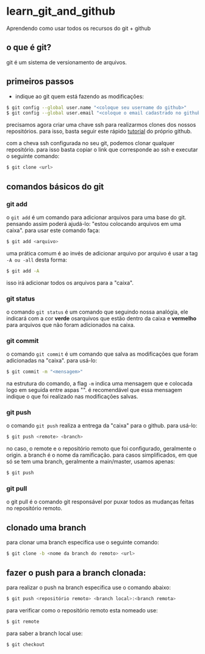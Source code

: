 # learn_git_and_github
Aprendendo como usar todos os recursos do git + github

## o que é git?
git é um sistema de versionamento de arquivos.

## primeiros passos

- indique ao git quem está fazendo as modificações:
```bash
$ git config --global user.name "<coloque seu username do github>"
$ git config --global user.email "<coloque o email cadastrado no github>"
```

precisamos agora criar uma chave ssh para realizarmos clones dos nossos repositórios. para isso, basta seguir este rápido [tutorial](https://docs.github.com/pt/authentication/connecting-to-github-with-ssh/generating-a-new-ssh-key-and-adding-it-to-the-ssh-agent) do próprio github.

com a cheva ssh configurada no seu git, podemos clonar qualquer repositório. para isso basta copiar o link que corresponde ao ssh e executar o seguinte comando:

```bash
$ git clone <url>
```

## comandos básicos do git
### git add

o `git add` é um comando para adicionar arquivos para uma base do git. pensando assim poderá ajudá-lo: "estou colocando arquivos em uma caixa".
para usar este comando faça:

```bash
$ git add <arquivo>
```

uma prática comum é ao invés de adicionar arquivo por arquivo é usar a tag `-A ou -all` desta forma:
```bash
$ git add -A
```
isso irá adicionar todos os arquivos para a "caixa".

### git status

o comando `git status` é um comando que seguindo nossa analógia, ele indicará com a cor **verde** osarquivos que estão dentro da caixa e **vermelho** para arquivos que não foram adicionados na caixa.

### git commit

o comando `git commit` é um comando que salva as modificações que foram adicionadas na "caixa".
para usá-lo:
```bash
$ git commit -m "<mensagem>"
```
na estrutura do comando, a flag `-m` indica uma mensagem que e colocada logo em seguida entre aspas "". é recomendável que essa mensagem indique o que foi realizado nas modificações salvas.

### git push

o comando `git push` realiza a entrega da "caixa" para o github. para usá-lo:
```bash
$ git push <remote> <branch>
```
no caso, o remote e o repositório remoto que foi configurado, geralmente o origin. a branch é o nome da ramificação. 
para casos simplificados, em que só se tem uma branch, geralmente a main/master, usamos apenas:
```bash
$ git push
```

### git pull
o git pull é o comando git responsável por puxar todos as mudanças feitas no repositório remoto.

## clonado uma branch
para clonar uma branch especifica use o seguinte comando:
```bash
$ git clone -b <nome da branch do remoto> <url>
```

## fazer o push para a branch clonada:
para realizar o push na branch especifica use o comando abaixo:
```bash
$ git push <repositório remoto> <branch local>:<branch remota>
```

para verificar como o repositório remoto esta nomeado use:
```bash
$ git remote
```
para saber a branch local use:
```bash
$ git checkout
```
